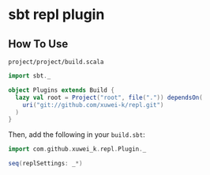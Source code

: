 # sbt repl plugin

## How To Use

`project/project/build.scala`

```scala
import sbt._

object Plugins extends Build {
  lazy val root = Project("root", file(".")) dependsOn(
    uri("git://github.com/xuwei-k/repl.git")
  )
}
```

Then, add the following in your `build.sbt`:

```scala
import com.github.xuwei_k.repl.Plugin._

seq(replSettings: _*)
```

